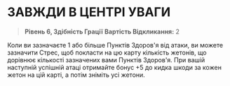 ﻿# ЗАВЖДИ В ЦЕНТРІ УВАГИ

> **Рівень 6, Здібність Грації**
> **Вартість Відкликання:** 2

Коли ви зазначаєте 1 або більше Пунктів Здоров'я від атаки, ви можете зазначити Стрес, щоб покласти на цю карту кількість жетонів, що дорівнює кількості зазначених вами Пунктів Здоров'я. При вашій наступній успішній атаці отримайте бонус +5 до кидка шкоди за кожен жетон на цій карті, а потім зніміть усі жетони.